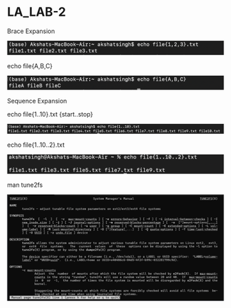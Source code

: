 # LA_LAB-2

Brace Expansion

![Alt text](Lab2/1.png)

echo file{A,B,C}

![Alt text](Lab2/2.png)

Sequence Expansion

echo file{1..10}.txt {start..stop}

![Alt text](Lab2/3.png)

echo file{1..10..2}.txt

![Alt text](Lab2/4.png)

man tune2fs 

![Alt text](Lab2/5.png)

